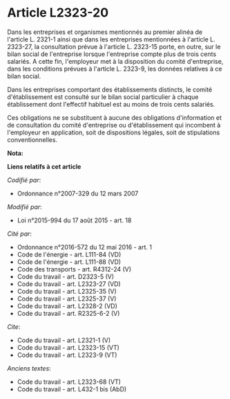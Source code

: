 # Article L2323-20

Dans les entreprises et organismes mentionnés au premier alinéa de l'article L. 2321-1 ainsi que dans les entreprises
mentionnées à l'article L. 2323-27, la consultation prévue à l'article L. 2323-15 porte, en outre, sur le bilan social de
l'entreprise lorsque l'entreprise compte plus de trois cents salariés. A cette fin, l'employeur met à la disposition du
comité d'entreprise, dans les conditions prévues à l'article L. 2323-9, les données relatives à ce bilan social. 

Dans les entreprises comportant des établissements distincts, le comité d'établissement est consulté sur le bilan social
particulier à chaque établissement dont l'effectif habituel est au moins de trois cents salariés. 

Ces obligations ne se substituent à aucune des obligations d'information et de consultation du comité d'entreprise ou
d'établissement qui incombent à l'employeur en application, soit de dispositions légales, soit de stipulations
conventionnelles.

**Nota:**



**Liens relatifs à cet article**

_Codifié par_:

  - Ordonnance n°2007-329 du 12 mars 2007

_Modifié par_:

  - Loi n°2015-994 du 17 août 2015 - art. 18

_Cité par_:

  - Ordonnance n°2016-572 du 12 mai 2016 - art. 1
  - Code de l'énergie - art. L111-84 (VD)
  - Code de l'énergie - art. L111-88 (VD)
  - Code des transports - art. R4312-24 (V)
  - Code du travail - art. D2323-5 (V)
  - Code du travail - art. L2323-27 (VD)
  - Code du travail - art. L2325-35 (V)
  - Code du travail - art. L2325-37 (V)
  - Code du travail - art. L2328-2 (VD)
  - Code du travail - art. R2325-6-2 (V)

_Cite_:

  - Code du travail - art. L2321-1 (V)
  - Code du travail - art. L2323-15 (VT)
  - Code du travail - art. L2323-9 (VT)

_Anciens textes_:

  - Code du travail - art. L2323-68 (VT)
  - Code du travail - art. L432-1 bis (AbD)
